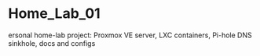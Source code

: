 # Home_Lab_01
ersonal home-lab project: Proxmox VE server, LXC containers, Pi-hole DNS sinkhole, docs and configs
